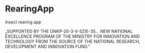 # RearingApp
insect rearing app

„SUPPORTED BY THE ÚNKP-20-3-II-SZIE-35… NEW NATIONAL EXCELLENCE PROGRAM OF THE MINISTRY FOR INNOVATION AND TECHNOLOGY FROM THE SOURCE OF THE NATIONAL RESEARCH, DEVELOPMENT AND INNOVATION FUND.”
